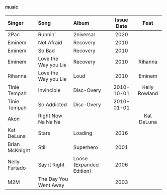 #### music

| Singer         | Song                  | Album                    | Issue Date |     Feat      |
| :------------- | :-------------------- | :----------------------- | :--------: | :-----------: |
| 2Pac           | Runnin'               | 2niversal                |    2020    |               |
| Eminem         | Not Afraid            | Recovery                 |    2010    |               |
| Eminem         | So Bad                | Recovery                 |    2010    |               |
| Eminem         | Love the Way you Lie  | Recovery                 |    2010    |    Rihanna    |
| Rihanna        | Love the Way you Lie  | Loud                     |    2010    |    Eminem     |
| Tinie Tempah   | Invincible            | Disc-Overy               | 2010-10-01 | Kelly Rowland |
| Tinie Tempah   | So Addicted           | Disc-Overy               | 2010-01-01 |               |
| Akon           | Right Now Na Na Na    |                          |            |  Kat DeLuna   |
| Kat DeLuna     | Stars                 | Loading                  |    2016    |               |
| Brian McKnight | Still                 | Superhero                |    2001    |               |
| Nelly Furtado  | Say it Right          | Loose (Expanded Edition) |    2006    |               |
| M2M            | The Day You Went Away |                          |    2003    |               |
